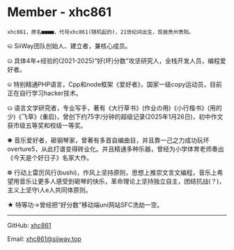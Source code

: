 # Member - xhc861

    xhc861，原名■■■■，代号xhc861(随机起的)，21世纪间出生，现居贵州贵阳。

ଲ  SiiWay团队创始人、建立者，兼核心成员。

ଇ  具体4年+经验的(2021-2025)“好(坏)分数”攻坚研究人，全栈开发人员，编程爱好者。

କ  特别精通PHP语言，Cpp和node框架《爱好者》，国家一级copy运动员，目前正在自行学习hacker技术。

ଉ  语言文学研究者，专业写手，著有《大行草书》(作业の用)《小行楷书》(用的少)《飞草》(重启)，曾创下约75字/分钟的超级记录(2025年1月26日)，初中作文获市级五等奖和校级一等奖。

✺  音乐爱好者，砸钢琴家，曾著有多首自编曲目，并且靠一己之力成功玩坏overture5，从此打谱变得砖业化。并且精通多种乐器，曾经为小学体育老师奏出《今天是个好日子》名家大作。

❁  行动上雷厉风行(bushi)，作风上坚持原则，思想上推崇文言文编程，音乐上希望用音乐让更多人感受到砸琴的快乐，革命理论上坚持独立自主，团结抗战(？)，主义上坚守i人e人共同体原则。

★  特等功→曾经把“好分数”移动端uni网站SFC洗劫一空。

---

GitHub: [xhc861](https://github.com/xhc861)

Email: [xhc861@siiway.top](mailto:xhc861@siiway.top)
